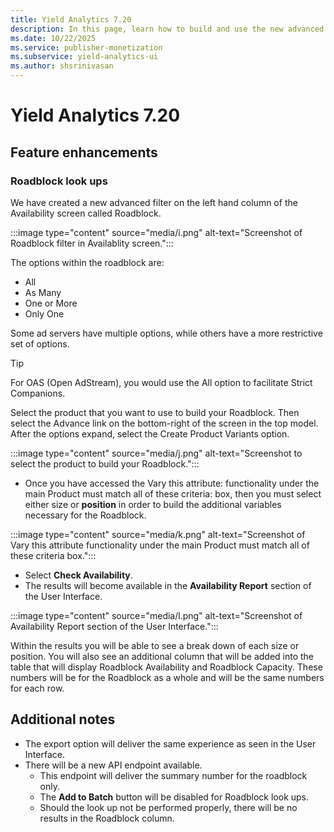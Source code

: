 ```yaml
---
title: Yield Analytics 7.20
description: In this page, learn how to build and use the new advanced filter in the Availability screen called Roadblock.
ms.date: 10/22/2025
ms.service: publisher-monetization
ms.subservice: yield-analytics-ui
ms.author: shsrinivasan
---
```


# Yield Analytics 7.20

## Feature enhancements

### Roadblock look ups

We have created a new advanced filter on the left hand column of the Availability screen called Roadblock.

:::image type="content" source="media/i.png" alt-text="Screenshot of Roadblock filter in Availablity screen.":::

The options within the roadblock are:

- All
- As Many
- One or More
- Only One

Some ad servers have multiple options, while others have a more restrictive set of options.

> [!TIP]
> For OAS (Open AdStream), you would use the All option to facilitate Strict Companions.
>
> Select the product that you want to use to build your Roadblock. Then select the Advance link on the bottom-right of the screen in the top model. After the options expand, select the Create Product Variants option.

:::image type="content" source="media/j.png" alt-text="Screenshot to select the product to build your Roadblock.":::

- Once you have accessed the Vary this attribute: functionality under the main Product must match all of these criteria: box, then you must select either size or **position** in order to build the additional variables necessary for the Roadblock.

:::image type="content" source="media/k.png" alt-text="Screenshot of Vary this attribute functionality under the main Product must match all of these criteria box.":::

- Select **Check Availability**.
- The results will become available in the **Availability Report** section of the User Interface.

:::image type="content" source="media/l.png" alt-text="Screenshot of Availability Report section of the User Interface.":::

Within the results you will be able to see a break down of each size or position. You will also see an additional column that will be added into the table that will display Roadblock Availability and Roadblock Capacity. These numbers will be for the Roadblock as a whole and will be the same numbers for each row.

## Additional notes

- The export option will deliver the same experience as seen in the User Interface.
- There will be a new API endpoint available.
  - This endpoint will deliver the summary number for the roadblock only.
  - The **Add to Batch** button will be disabled for Roadblock look ups.
  - Should the look up not be performed properly, there will be no results in the Roadblock column.
